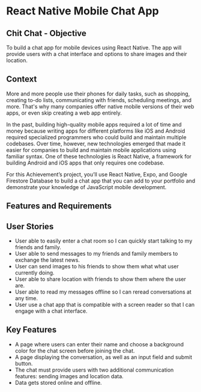 # React Native Mobile Chat App



## Chit Chat - Objective
To build a chat app for mobile devices using React Native. The app will provide users with a chat interface and options to share images and their location.

## Context
More and more people use their phones for daily tasks, such as shopping, creating to-do lists, communicating with friends, scheduling meetings, and more. That's why many companies offer native mobile versions of their web apps, or even skip creating a web app entirely.

In the past, building high-quality mobile apps required a lot of time and money because writing apps for different platforms like iOS and Android required specialized programmers who could build and maintain multiple codebases.
Over time, however, new technologies emerged that made it easier for companies to build and maintain mobile applications using familiar syntax. One of these technologies is React Native, a
framework for building Android and iOS apps that only requires one codebase.

For this Achievement’s project, you’ll use React Native, Expo, and Google Firestore Database to build a chat app that you can add to your portfolio and demonstrate your knowledge of JavaScript mobile
development.

## Features and Requirements
## User Stories
* User able to easily enter a chat room so I can quickly start talking to my friends and family.
* User able to send messages to my friends and family members to exchange the latest news.
* User can send images to his friends to show them what what user currently doing.
* User able to share location with friends to show them where the user are.
* User able to read my messages offline so I can reread conversations at any time.
* User use a chat app that is compatible with a screen reader so that I can engage with a chat interface.

## Key Features
*  A page where users can enter their name and choose a background color for the chat screen before joining the chat.
*  A page displaying the conversation, as well as an input field and submit button.
*  The chat must provide users with two additional communication features: sending images and location data.
*  Data gets stored online and offline.
